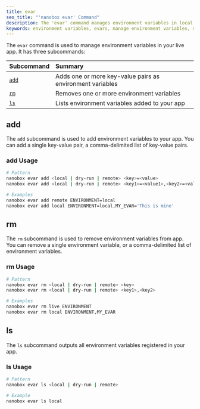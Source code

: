 ```yaml
---
title: evar
seo_title: "'nanobox evar' Command"
description: The 'evar' command manages environment variables in local and production apps.
keywords: environment variables, evars, manage environment variables, manage evars
---
```


The `evar` command is used to manage environment variables in your live app. It has three subcommands:

| Subcommand    | Summary                                                   |
|:--------------|:----------------------------------------------------------|
| [`add`](#add) | Adds one or more key-value pairs as environment variables |
| [`rm`](#rm)   | Removes one or more environment variables                 |
| [`ls`](#ls)   | Lists environment variables added to your app             |

## add
The `add` subcommand is used to add environment variables to your app. You can add a single key-value pair, a comma-delimited list of key-value pairs.

### add Usage
```bash
# Pattern
nanobox evar add <local | dry-run | remote> <key>=<value>
nanobox evar add <local | dry-run | remote> <key1>=<value1>,<key2>=<value2>

# Examples
nanobox evar add remote ENVIRONMENT=local
nanobox evar add local ENVIRONMENT=local,MY_EVAR='This is mine'
```

## rm
The `rm` subcommand is used to remove environment variables from app. You can remove a single environment variable, or a comma-delimited list of environment variables.

### rm Usage
```bash
# Pattern
nanobox evar rm <local | dry-run | remote> <key>
nanobox evar rm <local | dry-run | remote> <key1>,<key2>

# Examples
nanobox evar rm live ENVIRONMENT
nanobox evar rm local ENVIRONMENT,MY_EVAR
```

## ls
The `ls` subcommand outputs all environment variables registered in your app.

### ls Usage
```bash
# Pattern
nanobox evar ls <local | dry-run | remote>

# Example
nanobox evar ls local
```
